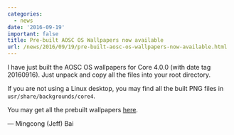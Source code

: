 ```yaml
---
categories:
  - news
date: '2016-09-19'
important: false
title: Pre-built AOSC OS Wallpapers now available
url: /news/2016/09/19/pre-built-aosc-os-wallpapers-now-available.html
---
```



I have just built the AOSC OS wallpapers for Core 4.0.0 (with date tag 20160916). Just unpack and copy all the files into your root directory.

If you are not using a Linux desktop, you may find all the built PNG files in `usr/share/backgrounds/core4`.

You may get all the prebuilt wallpapers [here](https://github.com/AOSC-Dev/aosc-os-artworks/releases/tag/v20160916).

— Mingcong (Jeff) Bai